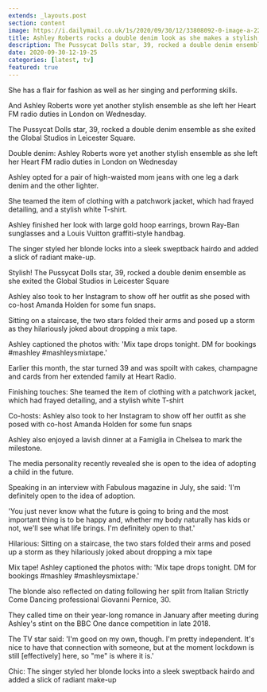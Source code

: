 ```yaml
---
extends: _layouts.post
section: content
image: https://i.dailymail.co.uk/1s/2020/09/30/12/33808092-0-image-a-22_1601463782764.jpg 
title: Ashley Roberts rocks a double denim look as she makes a stylish exit from Heart radio 
description: The Pussycat Dolls star, 39, rocked a double denim ensemble as she exited the Global Studios in Leicester Square. 
date: 2020-09-30-12-19-25 
categories: [latest, tv] 
featured: true 
--- 
```

She has a flair for fashion as well as her singing and performing skills.

And Ashley Roberts wore yet another stylish ensemble as she left her Heart FM radio duties in London on Wednesday.

The Pussycat Dolls star, 39, rocked a double denim ensemble as she exited the Global Studios in Leicester Square. 

Double denim: Ashley Roberts wore yet another stylish ensemble as she left her Heart FM radio duties in London on Wednesday

Ashley opted for a pair of high-waisted mom jeans with one leg a dark denim and the other lighter.

She teamed the item of clothing with a patchwork jacket, which had frayed detailing, and a stylish white T-shirt.

Ashley finished her look with large gold hoop earrings, brown Ray-Ban sunglasses and a Louis Vuitton graffiti-style handbag.

The singer styled her blonde locks into a sleek sweptback hairdo and added a slick of radiant make-up.

Stylish! The Pussycat Dolls star, 39, rocked a double denim ensemble as she exited the Global Studios in Leicester Square

Ashley also took to her Instagram to show off her outfit as she posed with co-host Amanda Holden for some fun snaps.

Sitting on a staircase, the two stars folded their arms and posed up a storm as they hilariously joked about dropping a mix tape.

Ashley captioned the photos with: 'Mix tape drops tonight. DM for bookings #mashley #mashleysmixtape.'

Earlier this month, the star turned 39 and was spoilt with cakes, champagne and cards from her extended family at Heart Radio.

Finishing touches: She teamed the item of clothing with a patchwork jacket, which had frayed detailing, and a stylish white T-shirt

Co-hosts: Ashley also took to her Instagram to show off her outfit as she posed with co-host Amanda Holden for some fun snaps

Ashley also enjoyed a lavish dinner at a Famiglia in Chelsea to mark the milestone.   

The media personality recently revealed she is open to the idea of adopting a child in the future.

Speaking in an interview with Fabulous magazine in July, she said: 'I'm definitely open to the idea of adoption.

'You just never know what the future is going to bring and the most important thing is to be happy and, whether my body naturally has kids or not, we'll see what life brings. I'm definitely open to that.'

Hilarious: Sitting on a staircase, the two stars folded their arms and posed up a storm as they hilariously joked about dropping a mix tape

Mix tape! Ashley captioned the photos with: 'Mix tape drops tonight. DM for bookings #mashley #mashleysmixtape.'

The blonde also reflected on dating following her split from Italian Strictly Come Dancing professional Giovanni Pernice, 30.

They called time on their year-long romance in January after meeting during Ashley's stint on the BBC One dance competition in late 2018.

The TV star said: 'I'm good on my own, though. I'm pretty independent. It's nice to have that connection with someone, but at the moment lockdown is still [effectively] here, so "me" is where it is.'

Chic: The singer styled her blonde locks into a sleek sweptback hairdo and added a slick of radiant make-up

